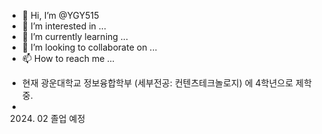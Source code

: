 - 👋 Hi, I’m @YGY515
- 👀 I’m interested in ...
- 🌱 I’m currently learning ...
- 💞️ I’m looking to collaborate on ...
- 📫 How to reach me ...

<!---
YGY515/YGY515 is a ✨ special ✨ repository because its `README.md` (this file) appears on your GitHub profile.
You can click the Preview link to take a look at your changes.
--->

- 현재 광운대학교 정보융합학부 (세부전공: 컨텐츠테크놀로지) 에 4학년으로 제학 중. 
- 2024. 02 졸업 예정
